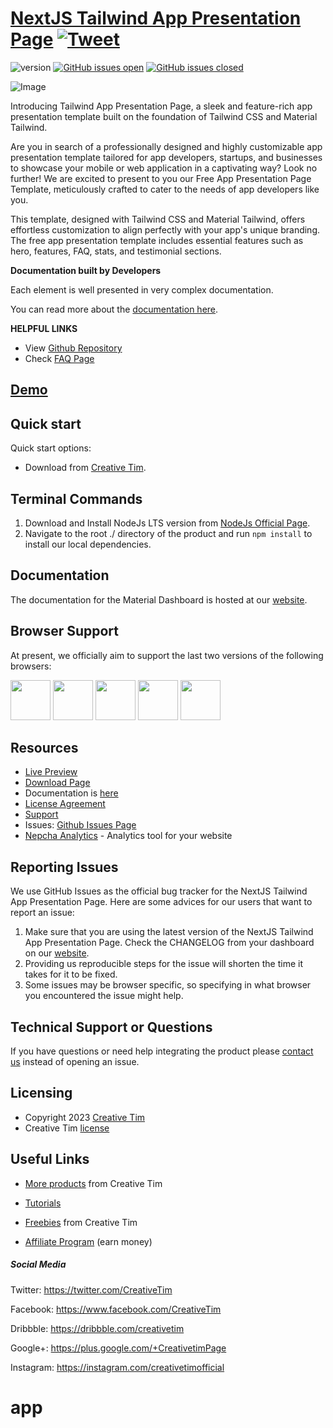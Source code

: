 # [NextJS Tailwind App Presentation Page](http://demos.creative-tim.com/nextjs-tailwind-app-presentation-page?ref=readme-ntapp) [![Tweet](https://img.shields.io/twitter/url/http/shields.io.svg?style=social&logo=twitter)](https://twitter.com/intent/tweet?url=https://www.creative-tim.com/product/nextjs-tailwind-app-presentation-page&text=Check%20Material%20Tailwind%202%20Template%20made%20by%20@CreativeTim%20#webdesign%20#template%20#materialdesign%20#react%20https://www.creative-tim.com/product/nextjs-tailwind-app-presentation-page)

![version](https://img.shields.io/badge/version-1.0.0-blue.svg) [![GitHub issues open](https://img.shields.io/github/issues/creativetimofficial/nextjs-tailwind-app-presentation-page.svg)](https://github.com/creativetimofficial/nextjs-tailwind-app-presentation-page/issues?q=is%3Aopen+is%3Aissue) [![GitHub issues closed](https://img.shields.io/github/issues-closed-raw/creativetimofficial/nextjs-tailwind-app-presentation-page.svg)](https://github.com/creativetimofficial/nextjs-tailwind-app-presentation-page/issues?q=is%3Aissue+is%3Aclosed)

![Image](https://s3.amazonaws.com/creativetim_bucket/products/741/original/material-tailwind-react-application-template-thumbnail.jpg?1697629129)

Introducing Tailwind App Presentation Page, a sleek and feature-rich app presentation template built on the foundation of Tailwind CSS and Material Tailwind.

Are you in search of a professionally designed and highly customizable app presentation template tailored for app developers, startups, and businesses to showcase your mobile or web application in a captivating way? Look no further! We are excited to present to you our Free App Presentation Page Template, meticulously crafted to cater to the needs of app developers like you.

This template, designed with Tailwind CSS and Material Tailwind, offers effortless customization to align perfectly with your app's unique branding. The free app presentation template includes essential features such as hero, features, FAQ, stats, and testimonial sections.

**Documentation built by Developers**

Each element is well presented in very complex documentation.

You can read more about the [documentation here](https://www.material-tailwind.com/docs/react/installation).

**HELPFUL LINKS**

- View [Github Repository](https://github.com/creativetimofficial/nextjs-tailwind-app-presentation-page)
- Check [FAQ Page](https://www.creative-tim.com/faq)

## [Demo](https://creative-tim.com/product/nextjs-tailwind-app-presentation-page)

## Quick start

Quick start options:

- Download from [Creative Tim](https://www.creative-tim.com/product/nextjs-tailwind-app-presentation-page?ref=readme-ntapp).

## Terminal Commands

1. Download and Install NodeJs LTS version from [NodeJs Official Page](https://nodejs.org/en/download/).
2. Navigate to the root ./ directory of the product and run `npm install` to install our local dependencies.

## Documentation

The documentation for the Material Dashboard is hosted at our [website](https://www.material-tailwind.com/docs/react/installation?ref=readme-ntapp).

## Browser Support

At present, we officially aim to support the last two versions of the following browsers:

<img src="https://s3.amazonaws.com/creativetim_bucket/github/browser/chrome.png" width="64" height="64"> <img src="https://s3.amazonaws.com/creativetim_bucket/github/browser/firefox.png" width="64" height="64"> <img src="https://s3.amazonaws.com/creativetim_bucket/github/browser/edge.png" width="64" height="64"> <img src="https://s3.amazonaws.com/creativetim_bucket/github/browser/safari.png" width="64" height="64"> <img src="https://s3.amazonaws.com/creativetim_bucket/github/browser/opera.png" width="64" height="64">

## Resources

- [Live Preview](https://demos.creative-tim.com/nextjs-tailwind-app-presentation-page?ref=readme-ntapp)
- [Download Page](https://www.creative-tim.com/product/nextjs-tailwind-app-presentation-page?ref=readme-ntapp)
- Documentation is [here](https://www.material-tailwind.com/docs/react/installation?ref=readme-ntapp)
- [License Agreement](https://www.creative-tim.com/license?ref=readme-ntapp)
- [Support](https://www.creative-tim.com/contact-us?ref=readme-ntapp)
- Issues: [Github Issues Page](https://github.com/creativetimofficial/nextjs-tailwind-app-presentation-page/issues)
- [Nepcha Analytics](https://nepcha.com?ref=readme) - Analytics tool for your website

## Reporting Issues

We use GitHub Issues as the official bug tracker for the NextJS Tailwind App Presentation Page. Here are some advices for our users that want to report an issue:

1. Make sure that you are using the latest version of the NextJS Tailwind App Presentation Page. Check the CHANGELOG from your dashboard on our [website](https://www.creative-tim.com/product/nextjs-tailwind-app-presentation-page?ref=readme-ntapp).
2. Providing us reproducible steps for the issue will shorten the time it takes for it to be fixed.
3. Some issues may be browser specific, so specifying in what browser you encountered the issue might help.

## Technical Support or Questions

If you have questions or need help integrating the product please [contact us](https://www.creative-tim.com/contact-us?ref=readme-ntapp) instead of opening an issue.

## Licensing

- Copyright 2023 [Creative Tim](https://www.creative-tim.com?ref=readme-ntapp)
- Creative Tim [license](https://www.creative-tim.com/license?ref=readme-ntapp)

## Useful Links

- [More products](https://www.creative-tim.com/templates?ref=readme-ntapp) from Creative Tim

- [Tutorials](https://www.youtube.com/channel/UCVyTG4sCw-rOvB9oHkzZD1w)

- [Freebies](https://www.creative-tim.com/bootstrap-themes/free?ref=readme-ntapp) from Creative Tim

- [Affiliate Program](https://www.creative-tim.com/affiliates/new?ref=readme-ntapp) (earn money)

##### Social Media

Twitter: <https://twitter.com/CreativeTim>

Facebook: <https://www.facebook.com/CreativeTim>

Dribbble: <https://dribbble.com/creativetim>

Google+: <https://plus.google.com/+CreativetimPage>

Instagram: <https://instagram.com/creativetimofficial>
# app

